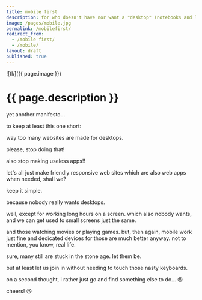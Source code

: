 ```yaml
---
title: mobile first
description: for who doesn't have nor want a "desktop" (notebooks and laptops are now desktops, yes)
image: /pages/mobile.jpg
permalink: /mobilefirst/
redirect_from:
  - /mobile first/
  - /mobile/
layout: draft
published: true
---
```


![tk]({{ page.image }})

# {{ page.description }}

yet another manifesto...

to keep at least this one short:

way too many websites are made for desktops.

please, stop doing that!

also stop making useless apps!!

let's all just make friendly responsive web sites which are also web apps when needed, shall we?

keep it simple.

because nobody really wants desktops.

well, except for working long hours on a screen. which also nobody wants, and we can get used to small screens just the same.

and those watching movies or playing games. but, then again, mobile work just fine and dedicated devices for those are much better anyway. not to mention, you know, real life.

sure, many still are stuck in the stone age. let them be.

but at least let us join in without needing to touch those nasty keyboards.

on a second thought, i rather just go and find something else to do... 😆

cheers! 😘
